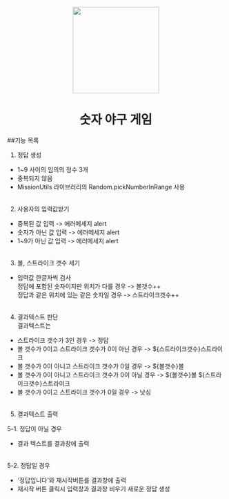 <p align="middle" >
  <img width="200px;" src="https://github.com/woowacourse/javascript-baseball-precourse/blob/main/images/baseball_icon.png?raw=true"/>
</p>
<h1 align="middle">숫자 야구 게임</h1>

##기능 목록

1. 정답 생성
- 1~9 사이의 임의의 정수 3개
- 중복되지 않음
- MissionUtils 라이브러리의 Random.pickNumberInRange 사용<br><br>

2. 사용자의 입력값받기
- 중복된 값 입력 -> 에러메세지 alert
- 숫자가 아닌 값 입력 -> 에러메세지 alert
- 1~9가 아닌 값 입력 -> 에러메세지 alert<br><br>

3. 볼, 스트라이크 갯수 세기
- 입력값 한글자씩 검사<br>
	  정답에 포함된 숫자이지만 위치가 다를 경우 -> 볼갯수++<br>
	  정답과 같은 위치에 있는 같은 숫자일 경우 -> 스트라이크갯수++<br><br>

4. 결과텍스트 판단<br>
결과텍스트는
- 스트라이크 갯수가 3인 경우 -> 정답
- 볼 갯수가 0이고 스트라이크 갯수가 0이 아닌 경우 -> ${스트라이크갯수}스트라이크
- 볼 갯수가 0이 아니고 스트라이크 갯수가 0일 경우 -> ${볼갯수}볼
- 볼 갯수가 0이 아니고 스트라이크 갯수가 0이 아닐 경우 -> ${볼갯수}볼 ${스트라이크갯수}스트라이크
- 볼 갯수가 0이고 스트라이크 갯수가 0일 경우 -> 낫싱<br><br>

5. 결과텍스트 출력

5-1. 정답이 아닐 경우
- 결과 텍스트를 결과창에 출력<br><br>

5-2. 정답일 경우
- '정답입니다'와 재시작버튼를 결과창에 출력
- 재시작 버튼 클릭시
	  입력창과 결과창 비우기
	  새로운 정답 생성<br><br>
